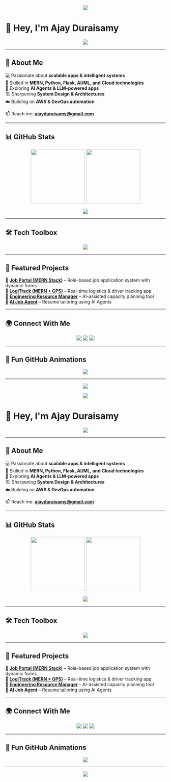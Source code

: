 <!-- Hero Banner -->
<p align="center">
  <img src="https://capsule-render.vercel.app/api?type=waving&color=4DB6FF&height=220&section=header&text=Ajay%20Duraisamy&fontSize=50&fontColor=ffffff&animation=fadeIn&fontAlignY=40" />
</p>

# 👋 Hey, I'm Ajay Duraisamy  

<p align="center">
  <img src="https://readme-typing-svg.herokuapp.com?size=25&color=00C4FF&center=true&vCenter=true&width=600&lines=Full-Stack+Developer;AI+%26+ML+Enthusiast;System+Design+Explorer;Cloud+%26+DevOps+Learner" />
</p>

---

## 🚀 About Me  
💻 Passionate about **scalable apps & intelligent systems**  
🧠 Skilled in **MERN, Python, Flask, AI/ML, and Cloud technologies**  
🤖 Exploring **AI Agents & LLM-powered apps**  
🏗️ Sharpening **System Design & Architectures**  
☁️ Building on **AWS & DevOps automation**  

📫 Reach me: **[ajayduraisamy@gmail.com](mailto:ajayduraisamy@gmail.com)**  

---

## 📊 GitHub Stats  

<p align="center">
  <img src="https://github-readme-stats.vercel.app/api?username=ajayduraisamy&show_icons=true&theme=radical&hide_border=true&bg_color=0D1117&title_color=4DB6FF&icon_color=4DB6FF" height="170"/>
  <img src="https://github-readme-streak-stats.herokuapp.com/?user=ajayduraisamy&theme=radical&hide_border=true&background=0D1117&ring=4DB6FF&fire=FF8C00&currStreakLabel=4DB6FF" height="170"/>
</p>

<p align="center">
  <img src="https://github-profile-trophy.vercel.app/?username=ajayduraisamy&theme=radical&no-frame=true&margin-w=5&row=1" />
</p>

---

## 🛠️ Tech Toolbox  

<p align="center">
  <img src="https://skillicons.dev/icons?i=react,nextjs,js,ts,nodejs,express,python,flask,mongodb,mysql,aws,docker,git,github,vercel,vscode,tensorflow,pytorch,sklearn" />
</p>

---

## 🌟 Featured Projects  

🔹 [**Job Portal (MERN Stack)**](https://github.com/ajayduraisamy) – Role-based job application system with dynamic forms  
🔹 [**LogiTrack (MERN + GPS)**](https://github.com/ajayduraisamy) – Real-time logistics & driver tracking app  
🔹 [**Engineering Resource Manager**](https://github.com/ajayduraisamy) – AI-assisted capacity planning tool  
🔹 [**AI Job Agent**](https://github.com/ajayduraisamy) – Resume tailoring using AI Agents  

---

## 🌍 Connect With Me  

<p align="center">
  <a href="https://linkedin.com/in/ajay-duraisamy"><img src="https://img.shields.io/badge/-LinkedIn-0077B5?style=for-the-badge&logo=linkedin&logoColor=white"/></a>
  <a href="mailto:ajayduraisamy@gmail.com"><img src="https://img.shields.io/badge/-Gmail-D14836?style=for-the-badge&logo=gmail&logoColor=white"/></a>
  <a href="https://github.com/ajayduraisamy"><img src="https://img.shields.io/badge/-GitHub-000000?style=for-the-badge&logo=github&logoColor=white"/></a>
</p>

---

## 🐍 Fun GitHub Animations  

<p align="center">
  <img src="https://raw.githubusercontent.com/ajayduraisamy/ajayduraisamy/output/github-contribution-grid-snake.svg" />
</p>

---

<p align="center">
  <img src="https://capsule-render.vercel.app/api?type=waving&color=4DB6FF&height=120&section=footer"/>
</p>

<!-- Hero Banner -->
<p align="center">
  <img src="https://capsule-render.vercel.app/api?type=waving&color=4DB6FF&height=220&section=header&text=Ajay%20Duraisamy&fontSize=50&fontColor=ffffff&animation=fadeIn&fontAlignY=40" />
</p>

# 👋 Hey, I'm Ajay Duraisamy  

<p align="center">
  <img src="https://readme-typing-svg.herokuapp.com?size=25&color=00C4FF&center=true&vCenter=true&width=600&lines=Full-Stack+Developer;AI+%26+ML+Enthusiast;System+Design+Explorer;Cloud+%26+DevOps+Learner" />
</p>

---

## 🚀 About Me  
💻 Passionate about **scalable apps & intelligent systems**  
🧠 Skilled in **MERN, Python, Flask, AI/ML, and Cloud technologies**  
🤖 Exploring **AI Agents & LLM-powered apps**  
🏗️ Sharpening **System Design & Architectures**  
☁️ Building on **AWS & DevOps automation**  

📫 Reach me: **[ajayduraisamy@gmail.com](mailto:ajayduraisamy@gmail.com)**  

---

## 📊 GitHub Stats  

<p align="center">
  <img src="https://github-readme-stats.vercel.app/api?username=ajayduraisamy&show_icons=true&theme=radical&hide_border=true&bg_color=0D1117&title_color=4DB6FF&icon_color=4DB6FF" height="170"/>
  <img src="https://github-readme-streak-stats.herokuapp.com/?user=ajayduraisamy&theme=radical&hide_border=true&background=0D1117&ring=4DB6FF&fire=FF8C00&currStreakLabel=4DB6FF" height="170"/>
</p>

<p align="center">
  <img src="https://github-profile-trophy.vercel.app/?username=ajayduraisamy&theme=radical&no-frame=true&margin-w=5&row=1" />
</p>

---

## 🛠️ Tech Toolbox  

<p align="center">
  <img src="https://skillicons.dev/icons?i=react,nextjs,js,ts,nodejs,express,python,flask,mongodb,mysql,aws,docker,git,github,vercel,vscode,tensorflow,pytorch,sklearn" />
</p>

---

## 🌟 Featured Projects  

🔹 [**Job Portal (MERN Stack)**](https://github.com/ajayduraisamy) – Role-based job application system with dynamic forms  
🔹 [**LogiTrack (MERN + GPS)**](https://github.com/ajayduraisamy) – Real-time logistics & driver tracking app  
🔹 [**Engineering Resource Manager**](https://github.com/ajayduraisamy) – AI-assisted capacity planning tool  
🔹 [**AI Job Agent**](https://github.com/ajayduraisamy) – Resume tailoring using AI Agents  

---

## 🌍 Connect With Me  

<p align="center">
  <a href="https://linkedin.com/in/ajay-duraisamy"><img src="https://img.shields.io/badge/-LinkedIn-0077B5?style=for-the-badge&logo=linkedin&logoColor=white"/></a>
  <a href="mailto:ajayduraisamy@gmail.com"><img src="https://img.shields.io/badge/-Gmail-D14836?style=for-the-badge&logo=gmail&logoColor=white"/></a>
  <a href="https://github.com/ajayduraisamy"><img src="https://img.shields.io/badge/-GitHub-000000?style=for-the-badge&logo=github&logoColor=white"/></a>
</p>

---

## 🐍 Fun GitHub Animations  

<p align="center">
  <img src="https://raw.githubusercontent.com/ajayduraisamy/ajayduraisamy/output/github-contribution-grid-snake.svg" />
</p>

---

<p align="center">
  <img src="https://capsule-render.vercel.app/api?type=waving&color=4DB6FF&height=120&section=footer"/>
</p>

